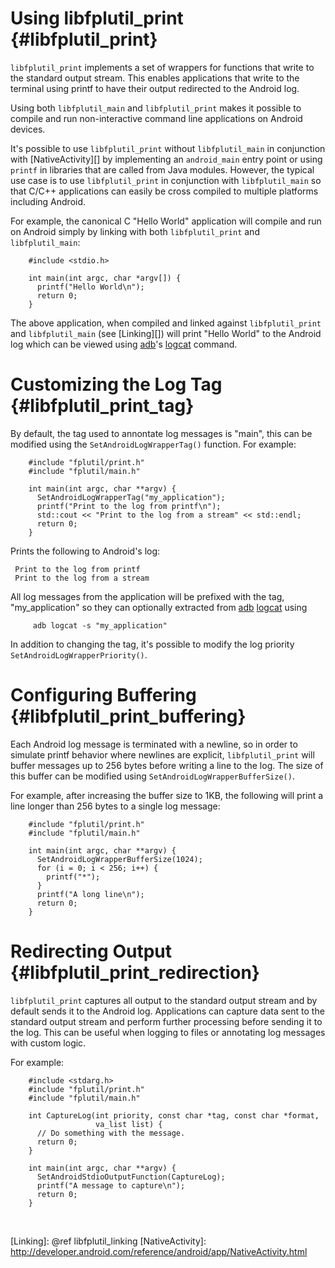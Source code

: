 Using libfplutil_print   {#libfplutil_print}
======================

`libfplutil_print` implements a set of wrappers for functions that write to
the standard output stream.  This enables applications that write to the
terminal using printf to have their output redirected to the Android log.

Using both `libfplutil_main` and `libfplutil_print` makes it possible to
compile and run non-interactive command line applications on Android devices.

It's possible to use `libfplutil_print` without `libfplutil_main` in
conjunction with [NativeActivity][] by implementing an `android_main` entry
point or using `printf` in libraries that are called from Java modules.
However, the typical use case is to use `libfplutil_print` in conjunction with
`libfplutil_main` so that C/C++ applications can easily be cross compiled
to multiple platforms including Android.

For example, the canonical C "Hello World" application will compile and run on
Android simply by linking with both `libfplutil_print` and `libfplutil_main`:

~~~{.c}
    #include <stdio.h>

    int main(int argc, char *argv[]) {
      printf("Hello World\n");
      return 0;
    }
~~~

The above application, when compiled and linked against `libfplutil_print` and
`libfplutil_main` (see [Linking][])
will print "Hello World" to the Android log which can be viewed using [adb][]'s
[logcat][] command.

# Customizing the Log Tag    {#libfplutil_print_tag}

By default, the tag used to annontate log messages is "main", this can be
modified using the `SetAndroidLogWrapperTag()` function.  For example:

~~~{.c}
    #include "fplutil/print.h"
    #include "fplutil/main.h"
    
    int main(int argc, char **argv) {
      SetAndroidLogWrapperTag("my_application");
      printf("Print to the log from printf\n");
      std::cout << "Print to the log from a stream" << std::endl;
      return 0;
    }
~~~

Prints the following to Android's log:

     Print to the log from printf
     Print to the log from a stream

All log messages from the application will be prefixed with the tag,
"my_application" so they can optionally extracted from [adb][] [logcat][] using

~~~{.sh}
     adb logcat -s "my_application"
~~~

In addition to changing the tag, it's possible to modify the log priority
`SetAndroidLogWrapperPriority()`.

# Configuring Buffering    {#libfplutil_print_buffering}

Each Android log message is terminated with a newline, so in order to simulate
printf behavior where newlines are explicit, `libfplutil_print` will buffer
messages up to 256 bytes before writing a line to the log.  The size of this
buffer can be modified using `SetAndroidLogWrapperBufferSize()`.

For example, after increasing the buffer size to 1KB, the following will print
a line longer than 256 bytes to a single log message:

~~~{.c}
    #include "fplutil/print.h"
    #include "fplutil/main.h"
    
    int main(int argc, char **argv) {
      SetAndroidLogWrapperBufferSize(1024);
      for (i = 0; i < 256; i++) {
        printf("*");
      }
      printf("A long line\n");
      return 0;
    }
~~~

# Redirecting Output {#libfplutil_print_redirection}

`libfplutil_print` captures all output to the standard output stream and by
default sends it to the Android log.  Applications can capture data sent
to the standard output stream and perform further processing before sending it
to the log.  This can be useful when logging to files or annotating log
messages with custom logic.

For example:

~~~{.c}
    #include <stdarg.h>
    #include "fplutil/print.h"
    #include "fplutil/main.h"
    
    int CaptureLog(int priority, const char *tag, const char *format,
                   va_list list) {
      // Do something with the message.
      return 0;
    }
    
    int main(int argc, char **argv) {
      SetAndroidStdioOutputFunction(CaptureLog);
      printf("A message to capture\n");
      return 0;
    }
~~~

<br>

  [adb]: http://developer.android.com/tools/help/adb.html
  [logcat]: http://developer.android.com/tools/help/logcat.html
  [Linking]: @ref libfplutil_linking
  [NativeActivity]: http://developer.android.com/reference/android/app/NativeActivity.html
